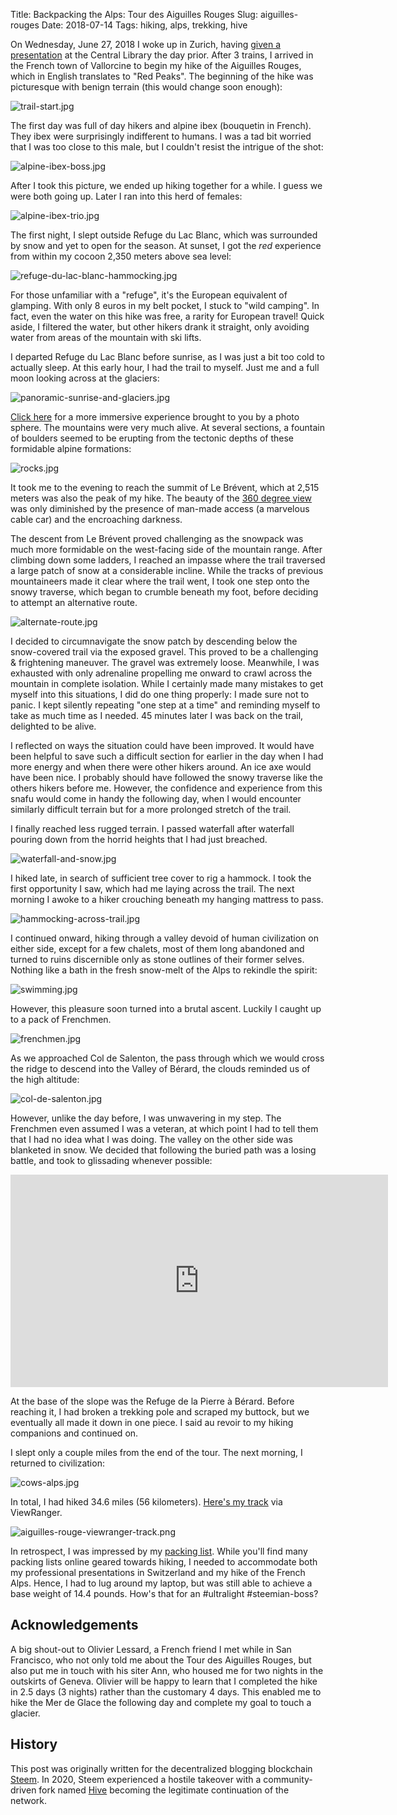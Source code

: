 Title: Backpacking the Alps: Tour des Aiguilles Rouges
Slug: aiguilles-rouges
Date: 2018-07-14
Tags: hiking, alps, trekking, hive


On Wednesday, June 27, 2018 I woke up in Zurich, having [given a presentation](https://hive.blog/science/@dhimmel/68uly2sj) at the Central Library the day prior. After 3 trains, I arrived in the French town of Vallorcine to begin my hike of the Aiguilles Rouges, which in English translates to "Red Peaks". The beginning of the hike was picturesque with benign terrain (this would change soon enough):

<!-- https://ipfs.busy.org/ipfs/QmUjZdzuuejMcnMGKi3TVJV7taoqPmw9AoG5guxPbfYmTq -->
![trail-start.jpg]({attach}01-trail-start.jpg)

The first day was full of day hikers and alpine ibex (bouquetin in French). They ibex were surprisingly indifferent to humans. I was a tad bit worried that I was too close to this male, but I couldn't resist the intrigue of the shot:

<!-- https://ipfs.busy.org/ipfs/QmfCmBoFpzUhk6gHJFmoSeG78Viqq1XxKMHA76nuCQjpyc -->
![alpine-ibex-boss.jpg]({attach}02-alpine-ibex-boss.jpg)

After I took this picture, we ended up hiking together for a while. I guess we were both going up. Later I ran into this herd of females:

<!-- https://ipfs.busy.org/ipfs/QmXaaqKT8BAa6rMRzPdtdwpyY3myjjjucGnj1p1Vdn7YfN -->
![alpine-ibex-trio.jpg]({attach}03-alpine-ibex-trio.jpg)

The first night, I slept outside Refuge du Lac Blanc, which was surrounded by snow and yet to open for the season. At sunset, I got the *red* experience from within my cocoon 2,350 meters above sea level:

<!-- https://ipfs.busy.org/ipfs/QmNwFnm8mmPBXEDXtSLGs7LnM9c8WNKuwckuBHeYoNhE5i -->
![refuge-du-lac-blanc-hammocking.jpg]({attach}04-refuge-du-lac-blanc-hammocking.jpg)

For those unfamiliar with a "refuge", it's the European equivalent of glamping. With only 8 euros in my belt pocket, I stuck to "wild camping". In fact, even the water on this hike was free, a rarity for European travel! Quick aside, I filtered the water, but other hikers drank it straight, only avoiding water from areas of the mountain with ski lifts.

I departed Refuge du Lac Blanc before sunrise, as I was just a bit too cold to actually sleep. At this early hour, I had the trail to myself. Just me and a full moon looking across at the glaciers:

<!-- https://ipfs.busy.org/ipfs/QmWqkzsxtgYnPBDuEVRukPWLkH3CLfdf16efxdcnWXob4a -->
![panoramic-sunrise-and-glaciers.jpg]({attach}05-panoramic-sunrise-and-glaciers.jpg)

[Click here](https://photos.app.goo.gl/AEVRVKiD1Rk2SPcf9) for a more immersive experience brought to you by a photo sphere. The mountains were very much alive. At several sections, a fountain of boulders seemed to be erupting from the tectonic depths of these formidable alpine formations:

<!-- https://ipfs.busy.org/ipfs/QmccCWck7TPjuwCQV2nsPYYue8eYC1iqw6s6HzokHkEZfH -->
![rocks.jpg]({attach}06-rocks.jpg)

It took me to the evening to reach the summit of Le Brévent, which at 2,515 meters was also the peak of my hike. The beauty of the [360 degree view](https://photos.app.goo.gl/bYTJ2ckpMSqSLxRQ7) was only diminished by the presence of man-made access (a marvelous cable car) and the encroaching darkness.

The descent from Le Brévent proved challenging as the snowpack was much more formidable on the west-facing side of the mountain range. After climbing down some ladders, I reached an impasse where the trail traversed a large patch of snow at a considerable incline. While the tracks of previous mountaineers made it clear where the trail went, I took one step onto the snowy traverse, which began to crumble beneath my foot, before deciding to attempt an alternative route.

<!-- https://ipfs.busy.org/ipfs/QmVX3dctrdpGgGi917UNg5zvRNEktC7KKNmByJEyA16z1Z -->
![alternate-route.jpg]({attach}07-alternate-route.jpg)

I decided to circumnavigate the snow patch by descending below the snow-covered trail via the exposed gravel. This proved to be a challenging & frightening maneuver. The gravel was extremely loose. Meanwhile, I was exhausted with only adrenaline propelling me onward to crawl across the mountain in complete isolation. While I certainly made many mistakes to get myself into this situations, I did do one thing properly: I made sure not to panic. I kept silently repeating "one step at a time" and reminding myself to take as much time as I needed. 45 minutes later I was back on the trail, delighted to be alive.

I reflected on ways the situation could have been improved. It would have been helpful to save such a difficult section for earlier in the day when I had more energy and when there were other hikers around. An ice axe would have been nice. I probably should have followed the snowy traverse like the others hikers before me. However, the confidence and experience from this snafu would come in handy the following day, when I would encounter similarly difficult terrain but for a more prolonged stretch of the trail.

I finally reached less rugged terrain. I passed waterfall after waterfall pouring down from the horrid heights that I had just breached.

<!-- https://ipfs.busy.org/ipfs/QmY6JmCixVCNwPJLYKzSeV1xJuRE1T356pCerVzTmk5KxJ -->
![waterfall-and-snow.jpg]({attach}08-waterfall-and-snow.jpg)

I hiked late, in search of sufficient tree cover to rig a hammock. I took the first opportunity I saw, which had me laying across the trail. The next morning I awoke to a hiker crouching beneath my hanging mattress to pass.

<!-- https://ipfs.busy.org/ipfs/QmYSQUz9pXGM9DoVGt17ntiyeRZxM9SxEcUBHAQ2ekjdTW -->
![hammocking-across-trail.jpg]({attach}09-hammocking-across-trail.jpg)

I continued onward, hiking through a valley devoid of human civilization on either side, except for a few chalets, most of them long abandoned and turned to ruins discernible only as stone outlines of their former selves. Nothing like a bath in the fresh snow-melt of the Alps to rekindle the spirit:

<!-- https://ipfs.busy.org/ipfs/QmYinsTEwxcfZKW5tUL8urVREnDBGtBaiXtxroQCgndvC4 -->
![swimming.jpg]({attach}10-swimming.jpg)

However, this pleasure soon turned into a brutal ascent. Luckily I caught up to a pack of Frenchmen.

<!-- https://ipfs.busy.org/ipfs/QmTuDMAMR4icRVY1WqMvQnqTbun1o9iLpT23MThXT3W5Sm -->
![frenchmen.jpg]({attach}11-frenchmen.jpg)

As we approached Col de Salenton, the pass through which we would cross the ridge to descend into the Valley of Bérard, the clouds reminded us of the high altitude:

<!-- https://ipfs.busy.org/ipfs/QmW5K1JP5JdReaktFD79541o7FVLeYiv6rSr659cpZZkuq -->
![col-de-salenton.jpg]({attach}12-col-de-salenton.jpg)

However, unlike the day before, I was unwavering in my step. The Frenchmen even assumed I was a veteran, at which point I had to tell them that I had no idea what I was doing. The valley on the other side was blanketed in snow. We decided that following the buried path was a losing battle, and took to glissading whenever possible:

<p><div class="videoWrapper"><iframe width="604" height="340" src="https://www.youtube.com/embed/gZLRPi7b1dA?feature=oembed&rel=0&theme=light&showinfo=0&autohide=1" frameborder="0" allowfullscreen></iframe></div></p>

At the base of the slope was the Refuge de la Pierre à Bérard. Before reaching it, I had broken a trekking pole and scraped my buttock, but we eventually all made it down in one piece. I said au revoir to my hiking companions and continued on.

I slept only a couple miles from the end of the tour. The next morning, I returned to civilization:

<!-- https://ipfs.busy.org/ipfs/QmWQY92rHvZfmavbKYRLUNTyfk34FWdW3mB6NkpvZknBQ9 -->
![cows-alps.jpg]({attach}13-cows-alps.jpg)

In total, I had hiked 34.6 miles (56 kilometers). [Here's my track](http://my.viewranger.com/track/details/Nzg5MzQzNA==) via ViewRanger.

<!-- https://ipfs.busy.org/ipfs/QmfGKc6HU5HjCGzkF1zrG756zXbVDAPtpPvfFVamYGebPX -->
![aiguilles-rouge-viewranger-track.png]({attach}14-aiguilles-rouge-viewranger-track.png)

In retrospect, I was impressed by my [packing list](https://lighterpack.com/r/8pklim). While you'll find many packing lists online geared towards hiking, I needed to accommodate both my professional presentations in Switzerland and my hike of the French Alps. Hence, I had to lug around my laptop, but was still able to achieve a base weight of 14.4 pounds. How's that for an #ultralight #steemian-boss?

## Acknowledgements

A big shout-out to Olivier Lessard, a French friend I met while in San Francisco, who not only told me about the Tour des Aiguilles Rouges, but also put me in touch with his siter Ann, who housed me for two nights in the outskirts of Geneva. Olivier will be happy to learn that I completed the hike in 2.5 days (3 nights) rather than the customary 4 days. This enabled me to hike the Mer de Glace the following day and complete my goal to touch a glacier.

## History

This post was originally written for the decentralized blogging blockchain <a href="https://steemit.com/hiking/@dhimmel/backpacking-the-alps-tour-des-aiguilles-rouges" rel="nofollow">Steem</a>.
In 2020, Steem experienced a hostile takeover with a community-driven fork named [Hive](https://hive.blog/hiking/@dhimmel/backpacking-the-alps-tour-des-aiguilles-rouges) becoming the legitimate continuation of the network.
